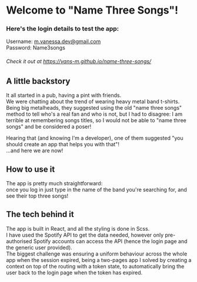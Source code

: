 # Welcome to "Name Three Songs"!

### Here's the login details to test the app:
Username: m.vanessa.dev@gmail.com\
Password: Name3songs
###### Check it out at https://vans-m.github.io/name-three-songs/

## A little backstory
It all started in a pub, having a pint with friends.\
We were chatting about the trend of wearing heavy metal band t-shirts.\
Being big metalheads, they suggested using the old "name three songs" method to tell who's a real fan and who is not, but I had to disagree: I am terrible at remembering songs titles, so I would not be able to "name three songs" and be considered a poser!

Hearing that (and knowing I'm a developer), one of them suggested "you should create an app that helps you with that"!\
...and here we are now!

## How to use it
The app is pretty much straightforward:\
once you log in just type in the name of the band you're searching for, and see their top three songs!

## The tech behind it
The app is built in React, and all the styling is done in Scss.\
I have used the Spotify API to get the data needed, however only pre-authorised Spotify accounts can access the API (hence the login page and the generic user provided).\
The biggest challenge was ensuring a uniform behaviour across the whole app when the session expired, being a two-pages app I solved by creating a context on top of the routing with a token state, to automatically bring the user back to the login page when the token has expired.
